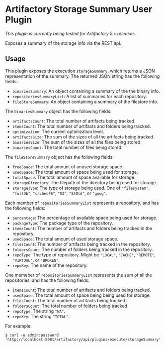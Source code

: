 Artifactory Storage Summary User Plugin
=======================================

*This plugin is currently being tested for Artifactory 5.x releases.*

Exposes a summary of the storage info via the REST api.

Usage
-----

This plugin exposes the execution `storageSummary`, which returns a JSON
representation of the summary. The returned JSON string has the following
fields:

- `binariesSummary`: An object containing a summary of the the binary info.
- `repositoriesSummaryList`: A list of summaries for each repository.
- `fileStoreSummary`: An object containing a summary of the filestore info.

The `binariesSummary` object has the following fields:

- `artifactsCount`: The total number of artifacts being tracked.
- `itemsCount`: The total number of artifacts and folders being tracked.
- `optimization`: The current optimization level.
- `artifactsSize`: The sum of the sizes of all the artifacts being tracked.
- `binariesSize`: The sum of the sizes of all the files being stored.
- `binariesCount`: The total number of files being stored.

The `fileStoreSummary` object has the following fields:

- `freeSpace`: The total amount of unused storage space.
- `usedSpace`: The total amount of space being used for storage.
- `totalSpace`: The total amount of space available for storage.
- `storageDirectory`: The filepath of the directory being used for storage.
- `storageType`: The type of storage being used. One of `"filesystem"`,
  `"fullDb"`, `"cachedFS"`, `"S3"`, `"S3Old"`, or `"goog"`.

Each member of `repositoriesSummaryList` represents a repository, and has the
following fields:

- `percentage`: The percentage of available space being used for storage.
- `packageType`: The package type of the repository.
- `itemsCount`: The number of artifacts and folders being tracked in the
  repository.
- `usedSpace`: The total amount of used storage space.
- `filesCount`: The number of artifacts being tracked in the repository.
- `foldersCount`: The number of folders being tracked in the repository.
- `repoType`: The type of repository. Might be `"LOCAL"`, `"CACHE"`, `"REMOTE"`,
  `"VIRTUAL"`, or `"BROKEN"`.
- `repoKey`: The name of the repository.

One memeber of `repositoriesSummaryList` represents the sum of all the
repositories, and has the following fields:

- `itemsCount`: The total number of artifacts and folders being tracked.
- `usedSpace`: The total amount of space being being used for storage.
- `filesCount`: The total number of artifacts being tracked.
- `foldersCount`: The total number of folders being tracked.
- `repoType`: The string `"NA"`.
- `repoKey`: The string `"TOTAL"`.

For example:

```
$ curl -u admin:password 'http://localhost:8081/artifactory/api/plugins/execute/storageSummary'
```
